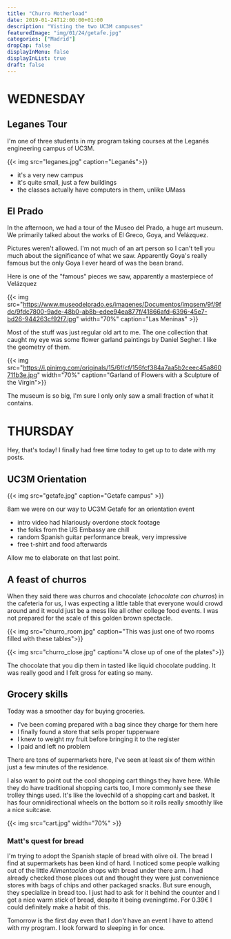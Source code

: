 ```yaml
---
title: "Churro Motherload"
date: 2019-01-24T12:00:00+01:00
description: "Visting the two UC3M campuses"
featuredImage: "img/01/24/getafe.jpg"
categories: ["Madrid"]
dropCap: false
displayInMenu: false
displayInList: true
draft: false
---
```


# WEDNESDAY

## Leganes Tour

I'm one of three students in my program taking courses at the Leganés engineering campus of UC3M.

{{< img src="leganes.jpg" caption="Leganés">}}

* it's a very new campus
* it's quite small, just a few buildings
* the classes actually have computers in them, unlike UMass

## El Prado

In the afternoon, we had a tour of the Museo del Prado, a huge art museum. We primarily talked about the works of El Greco, Goya, and Velázquez.

Pictures weren't allowed. I'm not much of an art person so I can't tell you much about the significance of what we saw. Apparently Goya's really famous but the only Goya I ever heard of was the bean brand.

Here is one of the "famous" pieces we saw, apparently a masterpiece of Velázquez

{{< img src="https://www.museodelprado.es/imagenes/Documentos/imgsem/9f/9fdc/9fdc7800-9ade-48b0-ab8b-edee94ea877f/41866afd-6396-45e7-bd26-944263cf92f7.jpg" width="70%" caption="Las Meninas" >}}

Most of the stuff was just regular old art to me. The one collection that caught my eye was some flower garland paintings by Daniel Segher. I like the geometry of them.

{{< img src="https://i.pinimg.com/originals/15/6f/cf/156fcf384a7aa5b2ceec45a860711b3e.jpg" width="70%" caption="Garland of Flowers with a Sculpture of the Virgin">}}

The museum is so big, I'm sure I only only saw a small fraction of what it contains.

# THURSDAY

Hey, that's today! I finally had free time today to get up to to date with my posts.

## UC3M Orientation

{{< img src="getafe.jpg" caption="Getafe campus" >}}

8am we were on our way to UC3M Getafe for an orientation event

* intro video had hilariously overdone stock footage
* the folks from the US Embassy are chill
* random Spanish guitar performance break, very impressive
* free t-shirt and food afterwards

Allow me to elaborate on that last point.

## A feast of churros

When they said there was churros and chocolate (*chocolate con churros*) in the cafeteria for us, I was expecting a little table that everyone would crowd around and it would just be a mess like all other college food events. I was not prepared for the scale of this golden brown spectacle.

{{< img src="churro_room.jpg" caption="This was just one of two rooms filled with these tables">}}

{{< img src="churro_close.jpg" caption="A close up of one of the plates">}}

The chocolate that you dip them in tasted like liquid chocolate pudding. It was really good and I felt gross for eating so many.

## Grocery skills

Today was a smoother day for buying groceries.

* I've been coming prepared with a bag since they charge for them here
* I finally found a store that sells proper tupperware
* I knew to weight my fruit before bringing it to the register
* I paid and left no problem

There are tons of supermarkets here, I've seen at least six of them within just a few minutes of the residence.

I also want to point out the cool shopping cart things they have here. While they do have traditional shopping carts too, I more commonly see these trolley things used. It's like the lovechild of a shopping cart and basket. It has four omnidirectional wheels on the bottom so it rolls really smoothly like a nice suitcase.

{{< img src="cart.jpg" width="70%" >}}

### Matt's quest for bread

I'm trying to adopt the Spanish staple of bread with olive oil. The bread I find at supermarkets has been kind of hard. I noticed some people walking out of the little *Alimentación* shops with bread under there arm. I had already checked those places out and thought they were just convenience stores with bags of chips and other packaged snacks. But sure enough, they specialize in bread too. I just had to ask for it behind the counter and I got a nice warm stick of bread, despite it being eveningtime. For 0.39€ I could definitely make a habit of this.

Tomorrow is the first day even that I *don't* have an event I have to attend with my program. I look forward to sleeping in for once.

